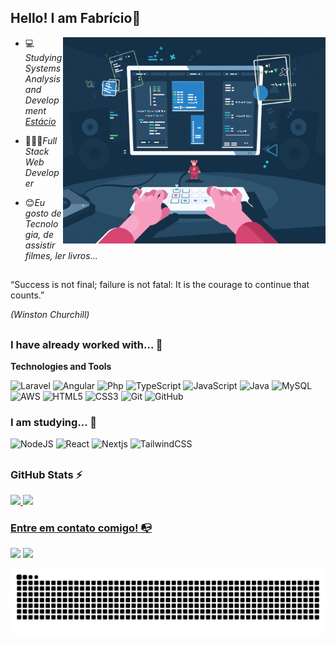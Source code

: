 ## Hello! I am Fabrício👋

<img align="right" src="https://github.com/fabriciosouza0/fabriciosouza0/blob/main/programmer.gif" alt="Coder GIF" width="420" height="330">

- <p>💻<em>Studying Systems Analysis and Development <a href="https://estacio.br/">Estácio</a></em></p>
- <p>👩🏽‍💻<em>Full Stack Web Developer</em></p>
- <p>😊<em>Eu gosto de Tecnologia, de assistir filmes, ler livros...</em></p>

##

“Success is not final; failure is not fatal: It is the courage to continue that counts.”

<em>(Winston Churchill)</em>

##

### I have already worked with... 🔧

**Technologies and Tools**

![Laravel](https://img.shields.io/badge/Laravel-FF2D20?style=for-the-badge&logo=laravel&logoColor=white)
![Angular](https://img.shields.io/badge/angular-%23323330.svg?style=for-the-badge&logo=angular&logoColor=%23F7DF1E)
![Php](https://img.shields.io/badge/PHP-777BB4?style=for-the-badge&logo=php&logoColor=white)
![TypeScript](https://img.shields.io/badge/typescript-%23323330.svg?style=for-the-badge&logo=typescript&logoColor=%23F7DF1E)
![JavaScript](https://img.shields.io/badge/javascript-%23323330.svg?style=for-the-badge&logo=javascript&logoColor=%23F7DF1E)
![Java](https://img.shields.io/badge/Java-ED8B00?style=for-the-badge&logo=openjdk&logoColor=white)
![MySQL](https://img.shields.io/badge/mysql-%23316192.svg?style=for-the-badge&logo=mysql&logoColor=white)
![AWS](https://img.shields.io/badge/aws-%23316192.svg?style=for-the-badge&logo=aws&logoColor=white)
![HTML5](https://img.shields.io/badge/html5-%23E34F26.svg?style=for-the-badge&logo=html5&logoColor=white)
![CSS3](https://img.shields.io/badge/css3-%231572B6.svg?style=for-the-badge&logo=css3&logoColor=white)
![Git](https://img.shields.io/badge/git-%23F05033.svg?style=for-the-badge&logo=git&logoColor=white)
![GitHub](https://img.shields.io/badge/github-%23121011.svg?style=for-the-badge&logo=github&logoColor=white)
<br>

### I am studying... 🧩

![NodeJS](https://img.shields.io/badge/node.js-6DA55F?style=for-the-badge&logo=node.js&logoColor=white)
![React](https://img.shields.io/badge/react-%2320232a.svg?style=for-the-badge&logo=react&logoColor=%2361DAFB)
![Nextjs](https://img.shields.io/badge/nextjs-%2320232a.svg?style=for-the-badge&logo=nextjs&logoColor=%2361DAFB)
![TailwindCSS](https://img.shields.io/badge/tailwindcss-%2338B2AC.svg?style=for-the-badge&logo=tailwind-css&logoColor=white)

##

### GitHub Stats ⚡

<div>
<a href="https://github.com/fabriciosouza0">
<img height="180em" src="https://github-readme-stats.vercel.app/api/top-langs/?username=fabriciosouza0&theme=dracula&show_icons=true&hide_border=true&layout=compact"/>
<img height="180em" src="https://github-readme-stats.vercel.app/api?username=fabriciosouza0&theme=dracula&show_icons=true&hide_border=true&count_private=true"/>
</div>

### Entre em contato comigo! 📭

<div>
<a href="mailto:gsf.gabriellasantos@gmail.com" target="_blank"><img src="https://img.shields.io/badge/Gmail-D14836?style=for-the-badge&logo=gmail&logoColor=white" target="_blank"></a>
<a href="https://www.linkedin.com/in/fabriciosouzaslv190/" target="_blank"><img src="https://img.shields.io/badge/-LinkedIn-%230077B5?style=for-the-badge&logo=linkedin&logoColor=white" target="_blank"></a>   
</div>
  
  ![Snake animation](https://github.com/fabriciosouza0/fabriciosouza0/blob/output/github-contribution-grid-snake.svg)
</div>

